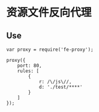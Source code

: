 资源文件反向代理
========

## Use

```
var proxy = require('fe-proxy');

proxy({
    port: 80,
	rules: [
		{
			r: /\/js\//,
			d: './test/****'
		}
	]
});

```